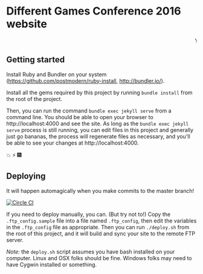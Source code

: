 # Different Games Conference 2016 website

<marquee>YOU KNOW IT... YOU LOVE IT...</marquee>

## Getting started
Install Ruby and Bundler on your system (https://github.com/postmodern/ruby-install, http://bundler.io/).

Install all the gems required by this project by running `bundle install` from
the root of the project.

Then, you can run the command `bundle exec jekyll serve` from a command line. You should
be able to open your browser to http://localhost:4000 and see the site. As
long as the `bundle exec jekyll serve` process is still running, you can edit files in
this project and generally just go bananas, the process will regenerate
files as necessary, and you'll be able to see your changes at http://localhost:4000.

:boom: :zap: :fireworks:

## Deploying
It will happen automagically when you make commits to the master branch!

[![Circle CI](https://circleci.com/gh/differentgames/conference-2016-site/tree/master.svg?style=svg)](https://circleci.com/gh/differentgames/conference-2016-site/tree/master)

If you need to deploy manually, you can. (But try not to!)
Copy the `.ftp_config.sample` file into a file named `.ftp_config`, then edit the
variables in the `.ftp_config` file as appropriate. Then you can run `./deploy.sh`
from the root of this project, and it will build and sync your site to the remote
FTP server.

_Note:_ the `deploy.sh` script assumes you have bash installed on your
computer. Linux and OSX folks should be fine. Windows folks may need to have Cygwin
installed or something.
